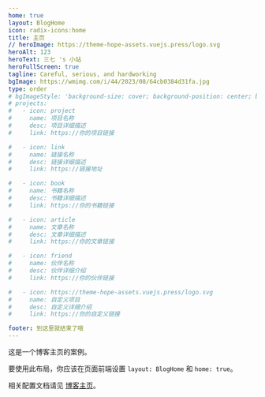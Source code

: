 ```yaml
---
home: true
layout: BlogHome
icon: radix-icons:home
title: 主页
// heroImage: https://theme-hope-assets.vuejs.press/logo.svg
heroAlt: 123
heroText: 三七 's 小站
heroFullScreen: true
tagline: Careful, serious, and hardworking
bgImage: https://wmimg.com/i/44/2023/08/64cb0384d31fa.jpg
type: order
# bgImageStyle: 'background-size: cover; background-position: center; background-repeat: no-repeat; filter: blur(3px)'
# projects:
#   - icon: project
#     name: 项目名称
#     desc: 项目详细描述
#     link: https://你的项目链接

#   - icon: link
#     name: 链接名称
#     desc: 链接详细描述
#     link: https://链接地址

#   - icon: book
#     name: 书籍名称
#     desc: 书籍详细描述
#     link: https://你的书籍链接

#   - icon: article
#     name: 文章名称
#     desc: 文章详细描述
#     link: https://你的文章链接

#   - icon: friend
#     name: 伙伴名称
#     desc: 伙伴详细介绍
#     link: https://你的伙伴链接

#   - icon: https://theme-hope-assets.vuejs.press/logo.svg
#     name: 自定义项目
#     desc: 自定义详细介绍
#     link: https://你的自定义链接

footer: 到这里就结束了哦
---
```


这是一个博客主页的案例。

要使用此布局，你应该在页面前端设置 `layout: BlogHome` 和 `home: true`。

相关配置文档请见 [博客主页](https://theme-hope.vuejs.press/zh/guide/blog/home.html)。
